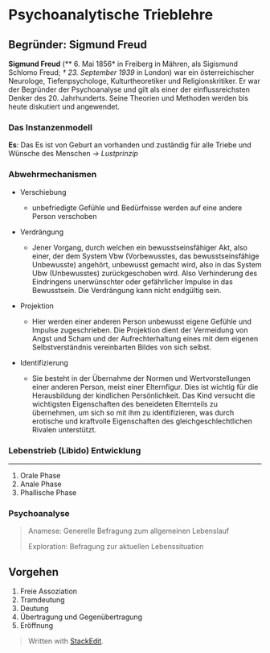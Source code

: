 # Psychoanalytische Trieblehre

## Begründer: Sigmund Freud
**Sigmund Freud** (** 6. Mai 1856* in Freiberg in Mähren, als Sigismund Schlomo Freud; *† 23. September 1939* in London) war ein österreichischer Neurologe, Tiefenpsychologe, Kulturtheoretiker und Religionskritiker. Er war der Begründer der Psychoanalyse und gilt als einer der einflussreichsten Denker des 20. Jahrhunderts. Seine Theorien und Methoden werden bis heute diskutiert und angewendet.


### Das Instanzenmodell

**Es**: Das Es ist von Geburt an vorhanden und zuständig für alle 	Triebe und Wünsche des Menschen 
*-> Lustprinzip*


### Abwehrmechanismen

* Verschiebung
	* unbefriedigte Gefühle und Bedürfnisse werden auf eine andere Person verschoben

* Verdrängung 
	* Jener Vorgang, durch welchen ein bewusstseinsfähiger Akt, also einer, der dem System Vbw (Vorbewusstes, das bewusstseinsfähige Unbewusste) angehört, unbewusst gemacht wird, also in das System Ubw (Unbewusstes) zurückgeschoben wird. Also Verhinderung des Eindringens unerwünschter oder gefährlicher Impulse in das Bewusstsein. Die Verdrängung kann nicht endgültig sein.

* Projektion 
	* Hier werden einer anderen Person unbewusst eigene Gefühle und Impulse zugeschrieben. Die Projektion dient der Vermeidung von Angst und Scham und der Aufrechterhaltung eines mit dem eigenen Selbstverständnis vereinbarten Bildes von sich selbst.  


* Identifizierung 
	* Sie besteht in der Übernahme der Normen und Wertvorstellungen einer anderen Person, meist einer Elternfigur. Dies ist wichtig für die Herausbildung der kindlichen Persönlichkeit. Das Kind versucht die wichtigsten Eigenschaften des beneideten Elternteils zu übernehmen, um sich so mit ihm zu identifizieren, was durch erotische und kraftvolle Eigenschaften des gleichgeschlechtlichen Rivalen unterstützt.


### Lebenstrieb (Libido) Entwicklung
-------------------------------------
1. Orale Phase
2. Anale Phase 
3. Phallische Phase


### Psychoanalyse

> Anamese: Generelle Befragung zum allgemeinen Lebenslauf
> 
> Exploration: Befragung zur aktuellen Lebenssituation

Vorgehen
------------------------------------
1. Freie Assoziation
2. Tramdeutung
3. Deutung
4. Übertragung und Gegenübertragung
5. Eröffnung







> Written with [StackEdit](https://stackedit.io/).
